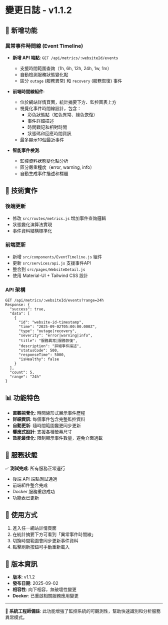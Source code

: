 # 變更日誌 - v1.1.2

## 🚀 新增功能

### 異常事件時間線 (Event Timeline)

- **新增 API 端點**: `GET /api/metrics/:websiteId/events`
  - 支援時間範圍查詢（1h, 6h, 12h, 24h, 1w, 1m）
  - 自動檢測服務狀態變化點
  - 區分 `outage` (服務異常) 和 `recovery` (服務恢復) 事件

- **前端時間線組件**: 
  - 位於網站詳情頁面，統計摘要下方、監控圖表上方
  - 視覺化事件時間線設計，包含：
    - 彩色狀態點（紅色異常、綠色恢復）  
    - 事件詳細描述
    - 時間戳記和相對時間
    - 狀態碼和回應時間資訊
  - 最多顯示10個最近事件

- **智能事件檢測**: 
  - 監控資料狀態變化點分析
  - 區分嚴重程度（error, warning, info）
  - 自動生成事件描述和標題

## 🔧 技術實作

### 後端更新
- 修改 `src/routes/metrics.js` 增加事件查詢邏輯
- 狀態變化演算法實現
- 事件資料結構標準化

### 前端更新  
- 新增 `src/components/EventTimeline.js` 組件
- 更新 `src/services/api.js` 支援事件API
- 整合到 `src/pages/WebsiteDetail.js`
- 使用 Material-UI + Tailwind CSS 設計

### API 架構
```
GET /api/metrics/:websiteId/events?range=24h
Response: {
  "success": true,
  "data": [
    {
      "id": "website-id-timestamp",
      "time": "2025-09-02T05:00:00.000Z",
      "type": "outage|recovery", 
      "severity": "error|warning|info",
      "title": "服務異常|服務恢復",
      "description": "詳細事件描述",
      "statusCode": 500,
      "responseTime": 5000,
      "isHealthy": false
    }
  ],
  "count": 5,
  "range": "24h"
}
```

## 📊 功能特色

- **直觀視覺化**: 時間線形式展示事件歷程
- **詳細資訊**: 每個事件包含完整監控資料
- **自動更新**: 隨時間範圍變更同步更新
- **響應式設計**: 支援各種螢幕尺寸
- **效能最佳化**: 限制顯示事件數量，避免介面過載

## 🚦 服務狀態

✅ **測試完成**: 所有服務正常運行
- 後端 API 端點測試通過
- 前端組件整合完成  
- Docker 服務重啟成功
- 功能表已更新

## 📝 使用方式

1. 進入任一網站詳情頁面
2. 在統計摘要下方可看到「異常事件時間線」
3. 切換時間範圍會同步更新事件資料
4. 點擊刷新按鈕可手動重新載入

## 🔄 版本資訊

- **版本**: v1.1.2
- **發布日期**: 2025-09-02
- **相容性**: 向下相容，無破壞性變更
- **Docker**: 已重啟相關服務應用變更

---

🔧 **系統工程師備註**: 此功能增強了監控系統的可觀測性，幫助快速識別和分析服務異常模式。
